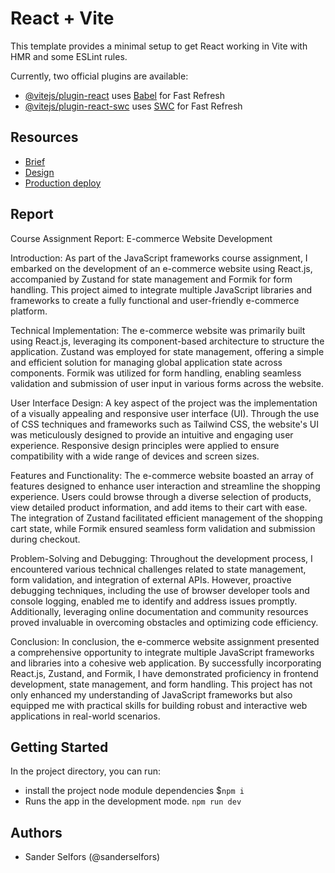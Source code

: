 # React + Vite

This template provides a minimal setup to get React working in Vite with HMR and some ESLint rules.

Currently, two official plugins are available:

- [@vitejs/plugin-react](https://github.com/vitejs/vite-plugin-react/blob/main/packages/plugin-react/README.md) uses [Babel](https://babeljs.io/) for Fast Refresh
- [@vitejs/plugin-react-swc](https://github.com/vitejs/vite-plugin-react-swc) uses [SWC](https://swc.rs/) for Fast Refresh

## Resources

- [Brief](https://fed-vocational-astro-course.vercel.app/en/front-end-frameworks/ca/ca)
- [Design](https://www.figma.com/file/OHeDho4mEr1uhh8WNbpXGj/Javascript-Frameworks-CA?type=design&node-id=0-1&mode=design&t=9073PDsnKiq6tNfU-0)
- [Production deploy](https://jsfca.netlify.app/)


## Report

Course Assignment Report: E-commerce Website Development

Introduction:
As part of the JavaScript frameworks course assignment, I embarked on the development of an e-commerce website using React.js, accompanied by Zustand for state management and Formik for form handling. This project aimed to integrate multiple JavaScript libraries and frameworks to create a fully functional and user-friendly e-commerce platform.

Technical Implementation:
The e-commerce website was primarily built using React.js, leveraging its component-based architecture to structure the application. Zustand was employed for state management, offering a simple and efficient solution for managing global application state across components. Formik was utilized for form handling, enabling seamless validation and submission of user input in various forms across the website.

User Interface Design:
A key aspect of the project was the implementation of a visually appealing and responsive user interface (UI). Through the use of CSS techniques and frameworks such as Tailwind CSS, the website's UI was meticulously designed to provide an intuitive and engaging user experience. Responsive design principles were applied to ensure compatibility with a wide range of devices and screen sizes.

Features and Functionality:
The e-commerce website boasted an array of features designed to enhance user interaction and streamline the shopping experience. Users could browse through a diverse selection of products, view detailed product information, and add items to their cart with ease. The integration of Zustand facilitated efficient management of the shopping cart state, while Formik ensured seamless form validation and submission during checkout.

Problem-Solving and Debugging:
Throughout the development process, I encountered various technical challenges related to state management, form validation, and integration of external APIs. However, proactive debugging techniques, including the use of browser developer tools and console logging, enabled me to identify and address issues promptly. Additionally, leveraging online documentation and community resources proved invaluable in overcoming obstacles and optimizing code efficiency.

Conclusion:
In conclusion, the e-commerce website assignment presented a comprehensive opportunity to integrate multiple JavaScript frameworks and libraries into a cohesive web application. By successfully incorporating React.js, Zustand, and Formik, I have demonstrated proficiency in frontend development, state management, and form handling. This project has not only enhanced my understanding of JavaScript frameworks but also equipped me with practical skills for building robust and interactive web applications in real-world scenarios.

## Getting Started

In the project directory, you can run:

- install the project node module dependencies $`npm i`
- Runs the app in the development mode. `npm run dev`

## Authors

- Sander Selfors (@sanderselfors)